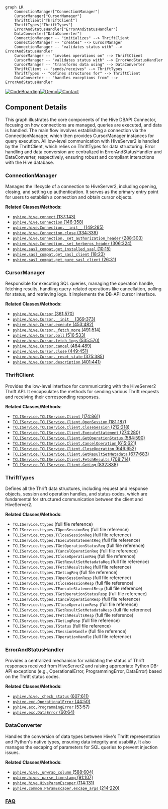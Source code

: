 ```mermaid
graph LR
    ConnectionManager["ConnectionManager"]
    CursorManager["CursorManager"]
    ThriftClient["ThriftClient"]
    ThriftTypes["ThriftTypes"]
    ErrorAndStatusHandler["ErrorAndStatusHandler"]
    DataConverter["DataConverter"]
    ConnectionManager -- "initializes" --> ThriftClient
    ConnectionManager -- "creates" --> CursorManager
    ConnectionManager -- "validates status with" --> ErrorAndStatusHandler
    CursorManager -- "invokes operations on" --> ThriftClient
    CursorManager -- "validates status with" --> ErrorAndStatusHandler
    CursorManager -- "transforms data using" --> DataConverter
    ThriftClient -- "sends/receives" --> ThriftTypes
    ThriftTypes -- "defines structures for" --> ThriftClient
    DataConverter -- "handles exceptions from" --> ErrorAndStatusHandler
```
[![CodeBoarding](https://img.shields.io/badge/Generated%20by-CodeBoarding-9cf?style=flat-square)](https://github.com/CodeBoarding/CodeBoarding)[![Demo](https://img.shields.io/badge/Try%20our-Demo-blue?style=flat-square)](https://www.codeboarding.org/demo)[![Contact](https://img.shields.io/badge/Contact%20us%20-%20contact@codeboarding.org-lightgrey?style=flat-square)](mailto:contact@codeboarding.org)

## Component Details

This graph illustrates the core components of the Hive DBAPI Connector, focusing on how connections are managed, queries are executed, and data is handled. The main flow involves establishing a connection via the ConnectionManager, which then provides CursorManager instances for query execution. All low-level communication with HiveServer2 is handled by the ThriftClient, which relies on ThriftTypes for data structuring. Error handling and data conversion are centralized in ErrorAndStatusHandler and DataConverter, respectively, ensuring robust and compliant interactions with the Hive database.

### ConnectionManager
Manages the lifecycle of a connection to HiveServer2, including opening, closing, and setting up authentication. It serves as the primary entry point for users to establish a connection and obtain cursor objects.


**Related Classes/Methods**:

- <a href="https://github.com/dropbox/PyHive/blob/master/pyhive/hive.py#L137-L143" target="_blank" rel="noopener noreferrer">`pyhive.hive.connect` (137:143)</a>
- <a href="https://github.com/dropbox/PyHive/blob/master/pyhive/hive.py#L146-L358" target="_blank" rel="noopener noreferrer">`pyhive.hive.Connection` (146:358)</a>
- <a href="https://github.com/dropbox/PyHive/blob/master/pyhive/hive.py#L149-L285" target="_blank" rel="noopener noreferrer">`pyhive.hive.Connection.__init__` (149:285)</a>
- <a href="https://github.com/dropbox/PyHive/blob/master/pyhive/hive.py#L334-L339" target="_blank" rel="noopener noreferrer">`pyhive.hive.Connection.close` (334:339)</a>
- <a href="https://github.com/dropbox/PyHive/blob/master/pyhive/hive.py#L288-L303" target="_blank" rel="noopener noreferrer">`pyhive.hive.Connection._set_authorization_header` (288:303)</a>
- <a href="https://github.com/dropbox/PyHive/blob/master/pyhive/hive.py#L306-L324" target="_blank" rel="noopener noreferrer">`pyhive.hive.Connection._set_kerberos_header` (306:324)</a>
- <a href="https://github.com/dropbox/PyHive/blob/master/pyhive/sasl_compat.py#L10-L15" target="_blank" rel="noopener noreferrer">`pyhive.sasl_compat.get_installed_sasl` (10:15)</a>
- <a href="https://github.com/dropbox/PyHive/blob/master/pyhive/sasl_compat.py#L18-L23" target="_blank" rel="noopener noreferrer">`pyhive.sasl_compat.get_sasl_client` (18:23)</a>
- <a href="https://github.com/dropbox/PyHive/blob/master/pyhive/sasl_compat.py#L26-L31" target="_blank" rel="noopener noreferrer">`pyhive.sasl_compat.get_pure_sasl_client` (26:31)</a>


### CursorManager
Responsible for executing SQL queries, managing the operation handle, fetching results, handling query-related operations like cancellation, polling for status, and retrieving logs. It implements the DB-API cursor interface.


**Related Classes/Methods**:

- <a href="https://github.com/dropbox/PyHive/blob/master/pyhive/hive.py#L361-L570" target="_blank" rel="noopener noreferrer">`pyhive.hive.Cursor` (361:570)</a>
- <a href="https://github.com/dropbox/PyHive/blob/master/pyhive/hive.py#L369-L373" target="_blank" rel="noopener noreferrer">`pyhive.hive.Cursor.__init__` (369:373)</a>
- <a href="https://github.com/dropbox/PyHive/blob/master/pyhive/hive.py#L453-L482" target="_blank" rel="noopener noreferrer">`pyhive.hive.Cursor.execute` (453:482)</a>
- <a href="https://github.com/dropbox/PyHive/blob/master/pyhive/hive.py#L491-L514" target="_blank" rel="noopener noreferrer">`pyhive.hive.Cursor._fetch_more` (491:514)</a>
- <a href="https://github.com/dropbox/PyHive/blob/master/pyhive/hive.py#L516-L533" target="_blank" rel="noopener noreferrer">`pyhive.hive.Cursor.poll` (516:533)</a>
- <a href="https://github.com/dropbox/PyHive/blob/master/pyhive/hive.py#L535-L570" target="_blank" rel="noopener noreferrer">`pyhive.hive.Cursor.fetch_logs` (535:570)</a>
- <a href="https://github.com/dropbox/PyHive/blob/master/pyhive/hive.py#L484-L489" target="_blank" rel="noopener noreferrer">`pyhive.hive.Cursor.cancel` (484:489)</a>
- <a href="https://github.com/dropbox/PyHive/blob/master/pyhive/hive.py#L449-L451" target="_blank" rel="noopener noreferrer">`pyhive.hive.Cursor.close` (449:451)</a>
- <a href="https://github.com/dropbox/PyHive/blob/master/pyhive/hive.py#L375-L385" target="_blank" rel="noopener noreferrer">`pyhive.hive.Cursor._reset_state` (375:385)</a>
- <a href="https://github.com/dropbox/PyHive/blob/master/pyhive/hive.py#L401-L441" target="_blank" rel="noopener noreferrer">`pyhive.hive.Cursor.description` (401:441)</a>


### ThriftClient
Provides the low-level interface for communicating with the HiveServer2 Thrift API. It encapsulates the methods for sending various Thrift requests and receiving their corresponding responses.


**Related Classes/Methods**:

- <a href="https://github.com/dropbox/PyHive/blob/master/TCLIService/TCLIService.py#L174-L861" target="_blank" rel="noopener noreferrer">`TCLIService.TCLIService.Client` (174:861)</a>
- <a href="https://github.com/dropbox/PyHive/blob/master/TCLIService/TCLIService.py#L181-L187" target="_blank" rel="noopener noreferrer">`TCLIService.TCLIService.Client.OpenSession` (181:187)</a>
- <a href="https://github.com/dropbox/PyHive/blob/master/TCLIService/TCLIService.py#L212-L218" target="_blank" rel="noopener noreferrer">`TCLIService.TCLIService.Client.CloseSession` (212:218)</a>
- <a href="https://github.com/dropbox/PyHive/blob/master/TCLIService/TCLIService.py#L274-L280" target="_blank" rel="noopener noreferrer">`TCLIService.TCLIService.Client.ExecuteStatement` (274:280)</a>
- <a href="https://github.com/dropbox/PyHive/blob/master/TCLIService/TCLIService.py#L584-L590" target="_blank" rel="noopener noreferrer">`TCLIService.TCLIService.Client.GetOperationStatus` (584:590)</a>
- <a href="https://github.com/dropbox/PyHive/blob/master/TCLIService/TCLIService.py#L615-L621" target="_blank" rel="noopener noreferrer">`TCLIService.TCLIService.Client.CancelOperation` (615:621)</a>
- <a href="https://github.com/dropbox/PyHive/blob/master/TCLIService/TCLIService.py#L646-L652" target="_blank" rel="noopener noreferrer">`TCLIService.TCLIService.Client.CloseOperation` (646:652)</a>
- <a href="https://github.com/dropbox/PyHive/blob/master/TCLIService/TCLIService.py#L677-L683" target="_blank" rel="noopener noreferrer">`TCLIService.TCLIService.Client.GetResultSetMetadata` (677:683)</a>
- <a href="https://github.com/dropbox/PyHive/blob/master/TCLIService/TCLIService.py#L708-L714" target="_blank" rel="noopener noreferrer">`TCLIService.TCLIService.Client.FetchResults` (708:714)</a>
- <a href="https://github.com/dropbox/PyHive/blob/master/TCLIService/TCLIService.py#L832-L838" target="_blank" rel="noopener noreferrer">`TCLIService.TCLIService.Client.GetLog` (832:838)</a>


### ThriftTypes
Defines all the Thrift data structures, including request and response objects, session and operation handles, and status codes, which are fundamental for structured communication between the client and HiveServer2.


**Related Classes/Methods**:

- `TCLIService.ttypes` (full file reference)
- `TCLIService.ttypes.TOpenSessionReq` (full file reference)
- `TCLIService.ttypes.TCloseSessionReq` (full file reference)
- `TCLIService.ttypes.TExecuteStatementReq` (full file reference)
- `TCLIService.ttypes.TGetOperationStatusReq` (full file reference)
- `TCLIService.ttypes.TCancelOperationReq` (full file reference)
- `TCLIService.ttypes.TCloseOperationReq` (full file reference)
- `TCLIService.ttypes.TGetResultSetMetadataReq` (full file reference)
- `TCLIService.ttypes.TFetchResultsReq` (full file reference)
- `TCLIService.ttypes.TGetLogReq` (full file reference)
- `TCLIService.ttypes.TOpenSessionResp` (full file reference)
- `TCLIService.ttypes.TCloseSessionResp` (full file reference)
- `TCLIService.ttypes.TExecuteStatementResp` (full file reference)
- `TCLIService.ttypes.TGetOperationStatusResp` (full file reference)
- `TCLIService.ttypes.TCancelOperationResp` (full file reference)
- `TCLIService.ttypes.TCloseOperationResp` (full file reference)
- `TCLIService.ttypes.TGetResultSetMetadataResp` (full file reference)
- `TCLIService.ttypes.TFetchResultsResp` (full file reference)
- `TCLIService.ttypes.TGetLogResp` (full file reference)
- `TCLIService.ttypes.TStatus` (full file reference)
- `TCLIService.ttypes.TSessionHandle` (full file reference)
- `TCLIService.ttypes.TOperationHandle` (full file reference)


### ErrorAndStatusHandler
Provides a centralized mechanism for validating the status of Thrift responses received from HiveServer2 and raising appropriate Python DB-API exceptions (e.g., OperationalError, ProgrammingError, DataError) based on the Thrift status codes.


**Related Classes/Methods**:

- <a href="https://github.com/dropbox/PyHive/blob/master/pyhive/hive.py#L607-L611" target="_blank" rel="noopener noreferrer">`pyhive.hive._check_status` (607:611)</a>
- <a href="https://github.com/dropbox/PyHive/blob/master/pyhive/exc.py#L44-L50" target="_blank" rel="noopener noreferrer">`pyhive.exc.OperationalError` (44:50)</a>
- <a href="https://github.com/dropbox/PyHive/blob/master/pyhive/exc.py#L53-L57" target="_blank" rel="noopener noreferrer">`pyhive.exc.ProgrammingError` (53:57)</a>
- <a href="https://github.com/dropbox/PyHive/blob/master/pyhive/exc.py#L60-L64" target="_blank" rel="noopener noreferrer">`pyhive.exc.DataError` (60:64)</a>


### DataConverter
Handles the conversion of data types between Hive's Thrift representation and Python's native types, ensuring data integrity and usability. It also manages the escaping of parameters for SQL queries to prevent injection issues.


**Related Classes/Methods**:

- <a href="https://github.com/dropbox/PyHive/blob/master/pyhive/hive.py#L588-L604" target="_blank" rel="noopener noreferrer">`pyhive.hive._unwrap_column` (588:604)</a>
- <a href="https://github.com/dropbox/PyHive/blob/master/pyhive/hive.py#L91-L107" target="_blank" rel="noopener noreferrer">`pyhive.hive._parse_timestamp` (91:107)</a>
- <a href="https://github.com/dropbox/PyHive/blob/master/pyhive/hive.py#L114-L131" target="_blank" rel="noopener noreferrer">`pyhive.hive.HiveParamEscaper` (114:131)</a>
- <a href="https://github.com/dropbox/PyHive/blob/master/pyhive/common.py#L214-L220" target="_blank" rel="noopener noreferrer">`pyhive.common.ParamEscaper.escape_args` (214:220)</a>




### [FAQ](https://github.com/CodeBoarding/GeneratedOnBoardings/tree/main?tab=readme-ov-file#faq)